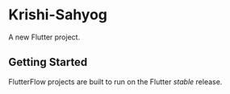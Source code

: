 # Krishi-Sahyog

A new Flutter project.

## Getting Started

FlutterFlow projects are built to run on the Flutter _stable_ release.
